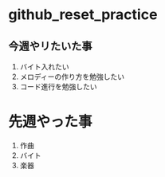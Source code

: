 # github_reset_practice
## 今週やリたいた事
1. バイト入れたい  
2. メロディーの作り方を勉強したい  
3. コード進行を勉強したい  
# 先週やった事
1. 作曲  
2. バイト
3. 楽器
